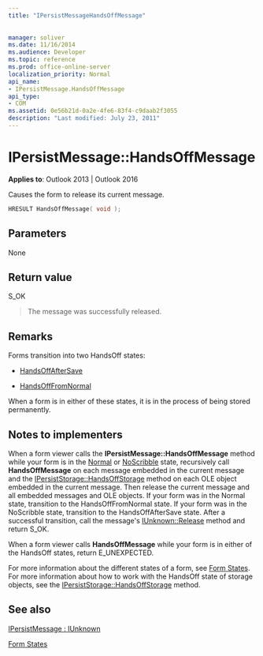 ```yaml
---
title: "IPersistMessageHandsOffMessage"
 
 
manager: soliver
ms.date: 11/16/2014
ms.audience: Developer
ms.topic: reference
ms.prod: office-online-server
localization_priority: Normal
api_name:
- IPersistMessage.HandsOffMessage
api_type:
- COM
ms.assetid: 0e56b21d-0a2e-4fe6-83f4-c9daab2f3055
description: "Last modified: July 23, 2011"
---
```


# IPersistMessage::HandsOffMessage

  
  
**Applies to**: Outlook 2013 | Outlook 2016 
  
Causes the form to release its current message.
  
```cpp
HRESULT HandsOffMessage( void );
```

## Parameters

None
  
## Return value

S_OK 
  
> The message was successfully released.
    
## Remarks

Forms transition into two HandsOff states:
  
- [HandsOffAfterSave](handsoffaftersave-state.md)
    
- [HandsOffFromNormal](handsofffromnormal-state.md)
    
When a form is in either of these states, it is in the process of being stored permanently. 
  
## Notes to implementers

When a form viewer calls the **IPersistMessage::HandsOffMessage** method while your form is in the [Normal](normal-state.md) or [NoScribble](noscribble-state.md) state, recursively call **HandsOffMessage** on each message embedded in the current message and the [IPersistStorage::HandsOffStorage](http://msdn.microsoft.com/library/1e5ef26f-d8e7-4fa6-bfc4-19dace35314d.aspx) method on each OLE object embedded in the current message. Then release the current message and all embedded messages and OLE objects. If your form was in the Normal state, transition to the HandsOffFromNormal state. If your form was in the NoScribble state, transition to the HandsOffAfterSave state. After a successful transition, call the message's [IUnknown::Release](http://msdn.microsoft.com/library/4b494c6f-f0ee-4c35-ae45-ed956f40dc7a%28Office.15%29.aspx) method and return S_OK. 
  
When a form viewer calls **HandsOffMessage** while your form is in either of the HandsOff states, return E_UNEXPECTED. 
  
For more information about the different states of a form, see [Form States](form-states.md). For more information about how to work with the HandsOff state of storage objects, see the [IPersistStorage::HandsOffStorage](http://msdn.microsoft.com/library/1e5ef26f-d8e7-4fa6-bfc4-19dace35314d.aspx) method. 
  
## See also



[IPersistMessage : IUnknown](ipersistmessageiunknown.md)


[Form States](form-states.md)


